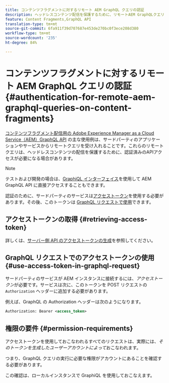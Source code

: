 ```yaml
---
title: コンテンツフラグメントに対するリモート AEM GraphQL クエリの認証
description: ヘッドレスコンテンツ配信を保護するために、リモートAEM GraphQLクエリに必要な認証を理解します。
feature: Content Fragments,GraphQL API
translation-type: tm+mt
source-git-commit: 6fa911f39d707687e453de270bc0f3ece208d380
workflow-type: tm+mt
source-wordcount: '235'
ht-degree: 84%

---
```



# コンテンツフラグメントに対するリモート AEM GraphQL クエリの認証 {#authentication-for-remote-aem-graphql-queries-on-content-fragments}

[コンテンツフラグメント配信用の Adobe Experience Manager as a Cloud Service（AEM）GraphQL API](/help/assets/content-fragments/graphql-api-content-fragments.md) の主な使用例は、サードパーティのアプリケーションやサービスからリモートクエリを受け入れることです。これらのリモートクエリは、ヘッドレスコンテンツの配信を保護するために、認証済みのAPIアクセスが必要になる場合があります。

>[!NOTE]
>
>テストおよび開発の場合は、[GraphiQL インターフェイス](/help/assets/content-fragments/graphql-api-content-fragments.md#graphiql-interface)を使用して AEM GraphQL API に直接アクセスすることもできます。

認証のために、サードパーティのサービスは[アクセストークン](#access-token)を使用する必要があります。その後、このトークンは [GraphQL リクエストで使用](#use-access-token-in-graphql-request)できます。

## アクセストークンの取得 {#retrieving-access-token}

詳しくは、[サーバー側 API のアクセストークンの生成](/help/implementing/developing/introduction/generating-access-tokens-for-server-side-apis.md)を参照してください。

## GraphQL リクエストでのアクセストークンの使用 {#use-access-token-in-graphql-request}

サードパーティのサービスが AEM インスタンスに接続するには、*アクセストークン*&#x200B;が必要です。サービスは次に、このトークンを POST リクエストの `Authorization` ヘッダーに追加する必要があります。

例えば、GraphQL の Authorization ヘッダーは次のようになります。

```xml
Authorization: Bearer <access_token>
```

## 権限の要件 {#permission-requirements}

アクセストークンを使用しておこなわれるすべてのリクエストは、実際には、*そのトークンを生成したユーザーアカウントによって*&#x200B;おこなわれます。

つまり、GraphQL クエリの実行に必要な権限がアカウントにあることを確認する必要があります。

この確認は、ローカルインスタンスで GraphiQL を使用しておこなえます。
